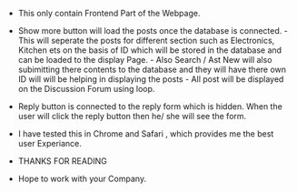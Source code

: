 * This only contain Frontend Part of the Webpage.
* Show more button will load the posts once the database is connected.
        - This will seperate the posts for different section such as Electronics, Kitchen ets on the basis of ID which will be stored in the database and can be loaded to the display Page.
        - Also Search / Ast New will also subimitting there contents to the database and they will have there own ID will will be helping in displaying the posts
        - All post will be displayed on the Discussion Forum using loop.
* Reply button is connected to the reply form which is hidden. When the user will click the reply button then
  he/ she will see the form.

* I have tested this in Chrome and Safari , which provides me the best user Experiance.

* THANKS FOR READING
* Hope to work with your Company.